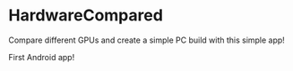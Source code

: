# HardwareCompared
Compare different GPUs and create a simple PC build with this simple app!

First Android app!
